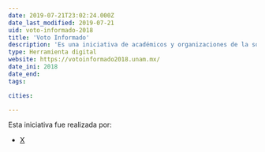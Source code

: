```yaml
---
date: 2019-07-21T23:02:24.000Z
date_last_modified: 2019-07-21
uid: voto-informado-2018
title: 'Voto Informado'
description: 'Es una iniciativa de académicos y organizaciones de la sociedad civil que busca promover la participación ciudadana y fortalecer la cultura democrática de México a través de información relevante y confiabe.'
type: Herramienta digital
website: https://votoinformado2018.unam.mx/
date_ini: 2018
date_end: 
tags:

cities: 

---
```


Esta iniciativa fue realizada por:

- [X](/organizaciones/unam)
